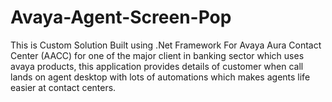 # Avaya-Agent-Screen-Pop
This is Custom Solution Built using .Net Framework For Avaya Aura Contact Center (AACC) for one of the major client in banking sector which uses avaya products, this application provides details of customer when call lands on agent desktop with lots of automations which makes agents life easier at contact centers.
